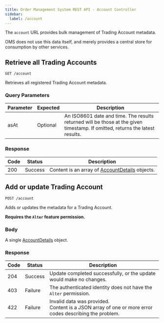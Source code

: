 ```yaml
---
title: Order Management System REST API - Account Controller
sidebar:
  label: /account
---
```


The `account` URL provides bulk management of Trading Account metadata.

OMS does not use this data itself, and merely provides a central store for consumption by other services.

## Retrieve all Trading Accounts

`GET /account`

Retrieves all registered Trading Account metadata.

### Query Parameters

| Parameter | Expected | Description |
|-----------|----------|-------------|
| asAt      | Optional | An ISO8601 date and time. The results returned will be those at the given timestamp. If omitted, returns the latest results. |

### Response

| Code | Status  | Description |
|------|---------|-------------|
| 200  | Success | Content is an array of [AccountDetails](../../proto/oms2/#accountdetails) objects. |

## Add or update Trading Account

`POST /account`

Adds or updates the metadata for a Trading Account.

**Requires the `Alter` feature permission.**

### Body

A single [AccountDetails](../../proto/oms2/#accountdetails) object.

### Response

| Code | Status  | Description |
|------|---------|-------------|
| 204  | Success | Update completed successfully, or the update would make no changes. |
| 403  | Failure | The authenticated identity does not have the `Alter` permission. |
| 422  | Failure | Invalid data was provided.<br>Content is a JSON array of one or more error codes describing the problem. |
